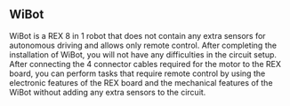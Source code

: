 ## WiBot
WiBot is a REX 8 in 1 robot that does not contain any extra sensors for autonomous driving and allows only remote control. After completing the installation of WiBot, you will not have any difficulties in the circuit setup. After connecting the 4 connector cables required for the motor to the REX board, you can perform tasks that require remote control by using the electronic features of the REX board and the mechanical features of the WiBot without adding any extra sensors to the circuit.
